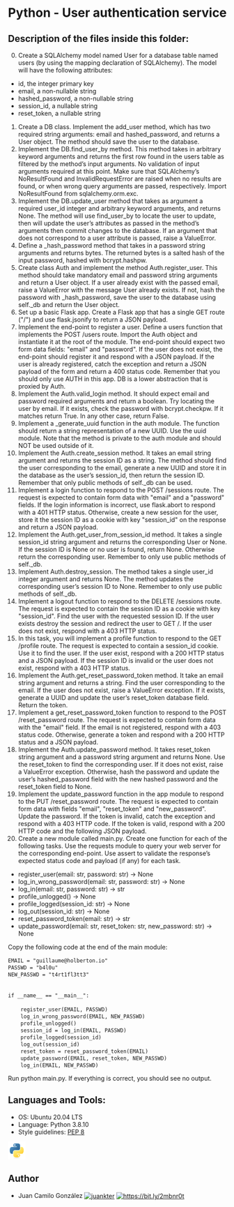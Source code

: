 # Python - User authentication service

## Description of the files inside this folder:


0. Create a SQLAlchemy model named User for a database table named users (by using the mapping declaration of SQLAlchemy). The model will have the following attributes:
- id, the integer primary key
- email, a non-nullable string
- hashed_password, a non-nullable string
- session_id, a nullable string
- reset_token, a nullable string

1. Create a DB class. Implement the add_user method, which has two required string arguments: email and hashed_password, and returns a User object. The method should save the user to the database.
2. Implement the DB.find_user_by method. This method takes in arbitrary keyword arguments and returns the first row found in the users table as filtered by the method’s input arguments. No validation of input arguments required at this point. Make sure that SQLAlchemy’s NoResultFound and InvalidRequestError are raised when no results are found, or when wrong query arguments are passed, respectively. Import NoResultFound from sqlalchemy.orm.exc.
3. Implement the DB.update_user method that takes as argument a required user_id integer and arbitrary keyword arguments, and returns None. The method will use find_user_by to locate the user to update, then will update the user’s attributes as passed in the method’s arguments then commit changes to the database. 
If an argument that does not correspond to a user attribute is passed, raise a ValueError.
4. Define a _hash_password method that takes in a password string arguments and returns bytes. The returned bytes is a salted hash of the input password, hashed with bcrypt.hashpw.
5. Create class Auth and implement the method Auth.register_user. This method should take mandatory email and password string arguments and return a User object. If a user already exist with the passed email, raise a ValueError with the message User already exists. If not, hash the password with _hash_password, save the user to the database using self._db and return the User object.
6. Set up a basic Flask app. Create a Flask app that has a single GET route ("/") and use flask.jsonify to return a JSON payload.
7. Implement the end-point to register a user. Define a users function that implements the POST /users route. Import the Auth object and instantiate it at the root of the module. The end-point should expect two form data fields: "email" and "password". If the user does not exist, the end-point should register it and respond with a JSON payload. If the user is already registered, catch the exception and return a JSON payload of the form and return a 400 status code. Remember that you should only use AUTH in this app. DB is a lower abstraction that is proxied by Auth. 
8. Implement the Auth.valid_login method. It should expect email and password required arguments and return a boolean. Try locating the user by email. If it exists, check the password with bcrypt.checkpw. If it matches return True. In any other case, return False.
9. Implement a _generate_uuid function in the auth module. The function should return a string representation of a new UUID. Use the uuid module. Note that the method is private to the auth module and should NOT be used outside of it.
10. Implement the Auth.create_session method. It takes an email string argument and returns the session ID as a string. The method should find the user corresponding to the email, generate a new UUID and store it in the database as the user’s session_id, then return the session ID. Remember that only public methods of self._db can be used.
11. Implement a login function to respond to the POST /sessions route. The request is expected to contain form data with "email" and a "password" fields. If the login information is incorrect, use flask.abort to respond with a 401 HTTP status. Otherwise, create a new session for the user, store it the session ID as a cookie with key "session_id" on the response and return a JSON payload.
12. Implement the Auth.get_user_from_session_id method. It takes a single session_id string argument and returns the corresponding User or None. If the session ID is None or no user is found, return None. Otherwise return the corresponding user. Remember to only use public methods of self._db.
13. Implement Auth.destroy_session. The method takes a single user_id integer argument and returns None.
The method updates the corresponding user’s session ID to None. Remember to only use public methods of self._db.
14. Implement a logout function to respond to the DELETE /sessions route. The request is expected to contain the session ID as a cookie with key "session_id". Find the user with the requested session ID. If the user exists destroy the session and redirect the user to GET /. If the user does not exist, respond with a 403 HTTP status.
15. In this task, you will implement a profile function to respond to the GET /profile route. The request is expected to contain a session_id cookie. Use it to find the user. If the user exist, respond with a 200 HTTP status and a JSON payload. If the session ID is invalid or the user does not exist, respond with a 403 HTTP status.
16. Implement the Auth.get_reset_password_token method. It take an email string argument and returns a string. Find the user corresponding to the email. If the user does not exist, raise a ValueError exception. If it exists, generate a UUID and update the user’s reset_token database field. Return the token.
17. Implement a get_reset_password_token function to respond to the POST /reset_password route. The request is expected to contain form data with the "email" field. If the email is not registered, respond with a 403 status code. Otherwise, generate a token and respond with a 200 HTTP status and a JSON payload.
18. Implement the Auth.update_password method. It takes reset_token string argument and a password string argument and returns None. Use the reset_token to find the corresponding user. If it does not exist, raise a ValueError exception. Otherwise, hash the password and update the user’s hashed_password field with the new hashed password and the reset_token field to None.
19. Implement the update_password function in the app module to respond to the PUT /reset_password route. The request is expected to contain form data with fields "email", "reset_token" and "new_password". Update the password. If the token is invalid, catch the exception and respond with a 403 HTTP code. If the token is valid, respond with a 200 HTTP code and the following JSON payload.
20. Create a new module called main.py. Create one function for each of the following tasks. Use the requests module to query your web server for the corresponding end-point. Use assert to validate the response’s expected status code and payload (if any) for each task.

- register_user(email: str, password: str) -> None
- log_in_wrong_password(email: str, password: str) -> None
- log_in(email: str, password: str) -> str
- profile_unlogged() -> None
- profile_logged(session_id: str) -> None
- log_out(session_id: str) -> None
- reset_password_token(email: str) -> str
- update_password(email: str, reset_token: str, new_password: str) -> None

Copy the following code at the end of the main module:

```
EMAIL = "guillaume@holberton.io"
PASSWD = "b4l0u"
NEW_PASSWD = "t4rt1fl3tt3"


if __name__ == "__main__":

    register_user(EMAIL, PASSWD)
    log_in_wrong_password(EMAIL, NEW_PASSWD)
    profile_unlogged()
    session_id = log_in(EMAIL, PASSWD)
    profile_logged(session_id)
    log_out(session_id)
    reset_token = reset_password_token(EMAIL)
    update_password(EMAIL, reset_token, NEW_PASSWD)
    log_in(EMAIL, NEW_PASSWD)
```

Run python main.py. If everything is correct, you should see no output.

## Languages and Tools:

- OS: Ubuntu 20.04 LTS
- Language: Python 3.8.10
- Style guidelines: [PEP 8](https://www.python.org/dev/peps/pep-0008/)

<p align="left"> <a href="https://www.python.org" target="_blank" rel="noreferrer"> <img src="https://raw.githubusercontent.com/devicons/devicon/master/icons/python/python-original.svg" alt="python" width="40" height="40"/> </a> </p>


## Author

- Juan Camilo González <a href="https://twitter.com/juankter" target="blank"><img align="center" src="https://raw.githubusercontent.com/rahuldkjain/github-profile-readme-generator/master/src/images/icons/Social/twitter.svg" alt="juankter" height="30" width="40" /></a>
<a href="https://bit.ly/2MBNR0t" target="blank"><img align="center" src="https://raw.githubusercontent.com/rahuldkjain/github-profile-readme-generator/master/src/images/icons/Social/linked-in-alt.svg" alt="https://bit.ly/2mbnr0t" height="30" width="40" /></a>
